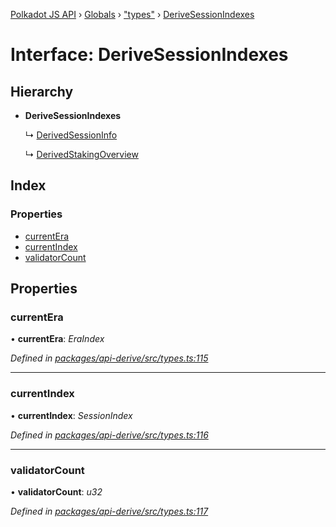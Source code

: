 [Polkadot JS API](../README.md) › [Globals](../globals.md) › ["types"](../modules/_types_.md) › [DeriveSessionIndexes](_types_.derivesessionindexes.md)

# Interface: DeriveSessionIndexes

## Hierarchy

* **DeriveSessionIndexes**

  ↳ [DerivedSessionInfo](_types_.derivedsessioninfo.md)

  ↳ [DerivedStakingOverview](_types_.derivedstakingoverview.md)

## Index

### Properties

* [currentEra](_types_.derivesessionindexes.md#currentera)
* [currentIndex](_types_.derivesessionindexes.md#currentindex)
* [validatorCount](_types_.derivesessionindexes.md#validatorcount)

## Properties

###  currentEra

• **currentEra**: *EraIndex*

*Defined in [packages/api-derive/src/types.ts:115](https://github.com/polkadot-js/api/blob/c576c689d/packages/api-derive/src/types.ts#L115)*

___

###  currentIndex

• **currentIndex**: *SessionIndex*

*Defined in [packages/api-derive/src/types.ts:116](https://github.com/polkadot-js/api/blob/c576c689d/packages/api-derive/src/types.ts#L116)*

___

###  validatorCount

• **validatorCount**: *u32*

*Defined in [packages/api-derive/src/types.ts:117](https://github.com/polkadot-js/api/blob/c576c689d/packages/api-derive/src/types.ts#L117)*

